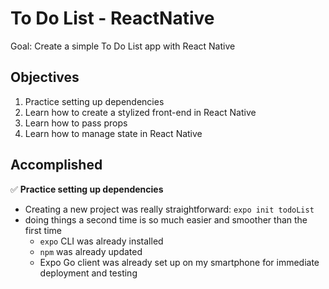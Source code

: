 # To Do List - ReactNative
Goal: Create a simple To Do List app with React Native

## Objectives
1. Practice setting up dependencies
2. Learn how to create a stylized front-end in React Native
3. Learn how to pass props
4. Learn how to manage state in React Native

## Accomplished
✅ **Practice setting up dependencies**
* Creating a new project was really straightforward: `expo init todoList`
* doing things a second time is so much easier and smoother than the first time
  * `expo` CLI was already installed
  * `npm` was already updated
  * Expo Go client was already set up on my smartphone for immediate deployment and testing
